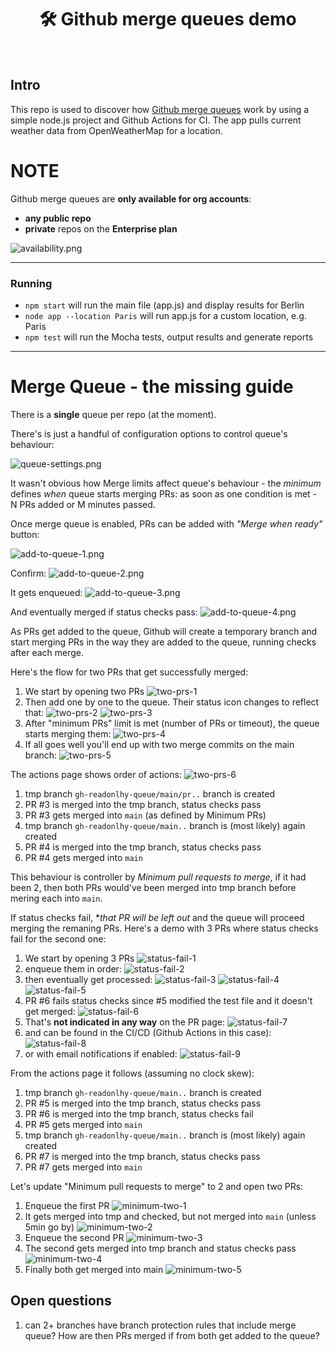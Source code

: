 <h1 align="center">🛠️ Github merge queues demo</h1>
<br>

## Intro

This repo is used to discover how [Github merge queues](https://docs.github.com/en/repositories/configuring-branches-and-merges-in-your-repository/configuring-pull-request-merges/managing-a-merge-queue) work by using a simple node.js project and Github Actions for CI.
The app pulls current weather data from OpenWeatherMap for a location.

# NOTE

Github merge queues are **only available for org accounts**:
 - **any public repo**
 - **private** repos on the **Enterprise plan**

![availability.png](./images/availability.png)

---
### Running

- `npm start` will run the main file (app.js) and display results for Berlin
- `node app --location Paris` will run app.js for a custom location, e.g. Paris
- `npm test` will run the Mocha tests, output results and generate reports

---

# Merge Queue - the missing guide

There is a **single** queue per repo (at the moment). 

There's is just a handful of configuration options to control queue's behaviour:

![queue-settings.png](./images/queue-settings.png)

It wasn't obvious how Merge limits affect queue's behaviour - the *minimum* defines 
_when_ queue starts merging PRs: as soon as one condition is met - N PRs added or M minutes passed.

Once merge queue is enabled, PRs can be added with _"Merge when ready"_ button:

![add-to-queue-1.png](./images/add-to-queue-1.png)

Confirm:
![add-to-queue-2.png](./images/add-to-queue-2.png)

It gets enqueued:
![add-to-queue-3.png](./images/add-to-queue-3.png)

And eventually merged if status checks pass:
![add-to-queue-4.png](./images/add-to-queue-4.png)


As PRs get added to the queue, Github will create a temporary branch and start merging
PRs in the way they are added to the queue, running checks after each merge.

Here's the flow for two PRs that get successfully merged:

1. We start by opening two PRs
    ![two-prs-1](./images/two-prs-1.png)
2. Then add one by one to the queue. Their status icon changes to reflect that:
    ![two-prs-2](./images/two-prs-2.png)
    ![two-prs-3](./images/two-prs-3.png)
3. After "minimum PRs" limit is met (number of PRs or timeout), the queue starts merging them:
    ![two-prs-4](./images/two-prs-4.png)
4. If all goes well you'll end up with two merge commits on the main branch:
    ![two-prs-5](./images/two-prs-5.png)

The actions page shows order of actions:
![two-prs-6](./images/two-prs-6.png)

1. tmp branch `gh-readonlhy-queue/main/pr..` branch is created
2. PR #3 is merged into the tmp branch, status checks pass
3. PR #3 gets merged into `main` (as defined by Minimum PRs)
4. tmp branch `gh-readonlhy-queue/main..` branch is (most likely) again created
5. PR #4 is merged into the tmp branch, status checks pass
6. PR #4 gets merged into `main`

This behaviour is controller by _Minimum pull requests to merge_, if it had been 2, then both PRs would've been merged into tmp branch before mering each into `main`.

If status checks fail, **that PR will be left out* and the queue will proceed
merging the remaning PRs. Here's a demo with 3 PRs where status checks fail for 
the second one:

1. We start by opening 3 PRs
    ![status-fail-1](./images/status-fail-1.png)
2. enqueue them in order:
    ![status-fail-2](./images/status-fail-2.png)
3. then eventually get processed:
    ![status-fail-3](./images/status-fail-3.png)
    ![status-fail-4](./images/status-fail-4.png)
    ![status-fail-5](./images/status-fail-5.png)
4. PR #6 fails status checks since #5 modified the test file and it doesn't get merged:
    ![status-fail-6](./images/status-fail-6.png)
5. That's **not indicated in any way** on the PR page:
    ![status-fail-7](./images/status-fail-7.png)
6. and can be found in the CI/CD (Github Actions in this case):
    ![status-fail-8](./images/status-fail-8.png)
7. or with email notifications if enabled:
    ![status-fail-9](./images/status-fail-9.png)


From the actions page it follows (assuming no clock skew):

1. tmp branch `gh-readonlhy-queue/main..` branch is created
2. PR #5 is merged into the tmp branch, status checks pass
4. PR #6 is merged into the tmp branch, status checks fail
5. PR #5 gets merged into `main`
6. tmp branch `gh-readonlhy-queue/main..` branch is (most likely) again created
7. PR #7 is merged into the tmp branch, status checks pass
8. PR #7 gets merged into `main`


Let's update "Minimum pull requests to merge" to 2 and open two PRs:

1. Enqueue the first PR
    ![minimum-two-1](./images/minimum-two-1.png)
2. It gets merged into tmp and checked, but not merged into `main` (unless 5min go by)
    ![minimum-two-2](./images/minimum-two-2.png)
3. Enqueue the second PR
    ![minimum-two-3](./images/minimum-two-3.png)
4. The second gets merged into tmp branch and status checks pass
    ![minimum-two-4](./images/minimum-two-4.png)
5. Finally both get merged into main
    ![minimum-two-5](./images/minimum-two-5.png)


## Open questions
1. can 2+ branches have branch protection rules that include merge queue? How are then PRs merged if from both get added to the queue?

